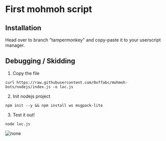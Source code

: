 # First mohmoh script

## Installation
Head over to branch "tampermonkey" and copy-paste
it to your userscript manager.

## Debugging / Skidding

1. Copy the file
```
curl https://raw.githubusercontent.com/0xffabc/mohmoh-bots/nodejs/index.js -o loc.js
```

2. Init nodejs project
```
npm init --y && npm install ws msgpack-lite
```

3. Test it out!
```
node loc.js
```

![none](https://i.imgur.com/U0H3iuc.jpg)

